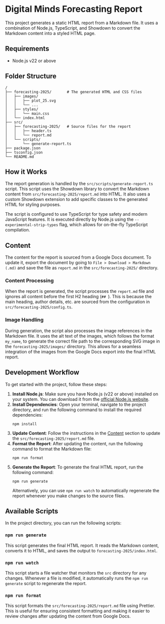 # Digital Minds Forecasting Report

This project generates a static HTML report from a Markdown file. It uses a combination of Node.js, TypeScript, and Showdown to convert the Markdown content into a styled HTML page.

## Requirements

- Node.js v22 or above

## Folder Structure

```
/
├── forecasting-2025/       # The generated HTML and CSS files
│   ├── images/
│   │   ├── plot_25.svg
│   │   └── ...
│   ├── styles/
│   │   └── main.css
│   └── index.html
├── src/
│   ├── forecasting-2025/   # Source files for the report
│   │   ├── header.ts
│   │   └── report.md
│   └── scripts/
│       └── generate-report.ts
├── package.json
├── tsconfig.json
└── README.md 
```

## How it Works

The report generation is handled by the `src/scripts/generate-report.ts` script. This script uses the Showdown library to convert the Markdown content from `src/forecasting-2025/report.md` into HTML. It also uses a custom Showdown extension to add specific classes to the generated HTML for styling purposes.

The script is configured to use TypeScript for type safety and modern JavaScript features. It is executed directly by Node.js using the `--experimental-strip-types` flag, which allows for on-the-fly TypeScript compilation.

## Content

The content for the report is sourced from a Google Docs document. To update it, export the document by going to `File > Download > Markdown (.md)` and save the file as `report.md` in the `src/forecasting-2025/` directory.

### Content Processing

When the report is generated, the script processes the `report.md` file and ignores all content before the first H2 heading (`## `). This is because the main heading, author details, etc. are sourced from the configuration in `src/forecasting-2025/config.ts`.

### Image Handling

During generation, the script also processes the image references in the Markdown file. It uses the alt text of the images, which follows the format `my_name`, to generate the correct file path to the corresponding SVG image in the `forecasting-2025/images/` directory. This allows for a seamless integration of the images from the Google Docs export into the final HTML report.

## Development Workflow

To get started with the project, follow these steps:

1.  **Install Node.js**: Make sure you have Node.js (v22 or above) installed on your system. You can download it from the [official Node.js website](https://nodejs.org/).
2.  **Install Dependencies**: Open your terminal, navigate to the project directory, and run the following command to install the required dependencies:
    ```
    npm install
    ```
3.  **Update Content**: Follow the instructions in the [Content](#content) section to update the `src/forecasting-2025/report.md` file.
4.  **Format the Report**: After updating the content, run the following command to format the Markdown file:
    ```
    npm run format
    ```
5.  **Generate the Report**: To generate the final HTML report, run the following command:
    ```
    npm run generate
    ```
    Alternatively, you can use `npm run watch` to automatically regenerate the report whenever you make changes to the source files.

## Available Scripts

In the project directory, you can run the following scripts:

### `npm run generate`

This script generates the final HTML report. It reads the Markdown content, converts it to HTML, and saves the output to `forecasting-2025/index.html`.

### `npm run watch`

This script starts a file watcher that monitors the `src` directory for any changes. Whenever a file is modified, it automatically runs the `npm run generate` script to regenerate the report.

### `npm run format`

This script formats the `src/forecasting-2025/report.md` file using Prettier. This is useful for ensuring consistent formatting and making it easier to review changes after updating the content from Google Docs.
